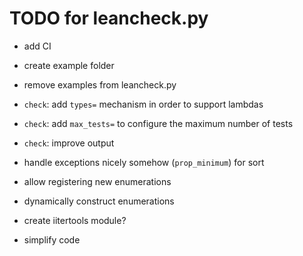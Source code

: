 TODO for leancheck.py
=====================

* add CI

* create example folder

* remove examples from leancheck.py

* `check`: add `types=` mechanism in order to support lambdas

* `check`: add `max_tests=` to configure the maximum number of tests

* `check`: improve output

* handle exceptions nicely somehow (`prop_minimum`) for sort

* allow registering new enumerations

* dynamically construct enumerations

* create iitertools module?

* simplify code
